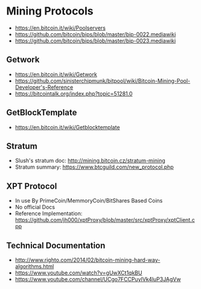 # Mining Protocols
* https://en.bitcoin.it/wiki/Poolservers
* https://github.com/bitcoin/bips/blob/master/bip-0022.mediawiki
* https://github.com/bitcoin/bips/blob/master/bip-0023.mediawiki

## Getwork
* https://en.bitcoin.it/wiki/Getwork
* https://github.com/sinisterchipmunk/bitpool/wiki/Bitcoin-Mining-Pool-Developer's-Reference
* https://bitcointalk.org/index.php?topic=51281.0

## GetBlockTemplate
* https://en.bitcoin.it/wiki/Getblocktemplate

## Stratum
* Slush's stratum doc: http://mining.bitcoin.cz/stratum-mining
* Stratum summary: https://www.btcguild.com/new_protocol.php

## XPT Protocol
* In use By PrimeCoin/MemmoryCoin/BitShares Based Coins
* No official Docs
* Reference Implementation: https://github.com/jh000/xptProxy/blob/master/src/xptProxy/xptClient.cpp

## Technical Documentation
* http://www.righto.com/2014/02/bitcoin-mining-hard-way-algorithms.html
* https://www.youtube.com/watch?v=gUwXCt1qkBU
* https://www.youtube.com/channel/UCgo7FCCPuylVk4luP3JAgVw
